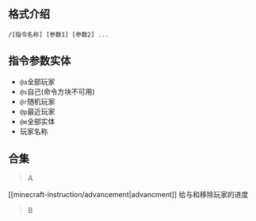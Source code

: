 ## 格式介绍

```
/[指令名称] [参数1] [参数2] ...
```

## 指令参数实体

- `@a`全部玩家
- `@s`自己(命令方块不可用)
- `@r`随机玩家
- `@p`最近玩家
- `@e`全部实体
- 玩家名称

## 合集

>A

[[minecraft-instruction/advancement|advancment]] 给与和移除玩家的进度



>B


